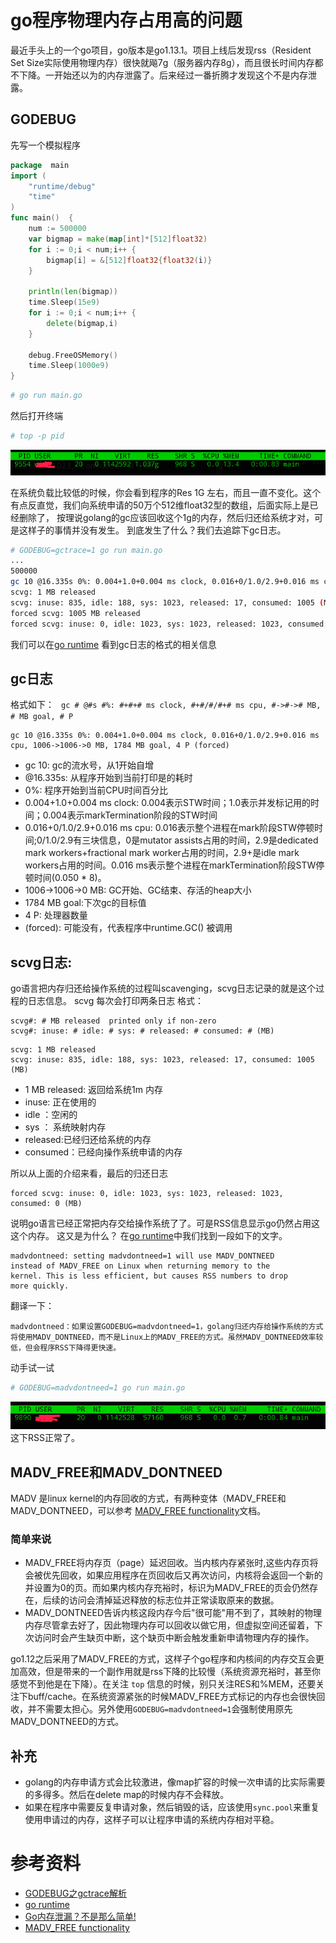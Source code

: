 # go程序物理内存占用高的问题
最近手头上的一个go项目，go版本是go1.13.1。项目上线后发现rss（Resident Set Size实际使用物理内存）很快就飚7g（服务器内存8g），而且很长时间内存都不下降。一开始还以为的内存泄露了。后来经过一番折腾才发现这个不是内存泄露。

## GODEBUG
先写一个模拟程序
```go
package  main
import (
	"runtime/debug"
	"time"
)
func main()  {
	num := 500000
  	var bigmap = make(map[int]*[512]float32)
  	for i := 0;i < num;i++ {
  		bigmap[i] = &[512]float32{float32(i)}
	}

  	println(len(bigmap))
  	time.Sleep(15e9)
	for i := 0;i < num;i++ {
		delete(bigmap,i)
	}

	debug.FreeOSMemory()
	time.Sleep(1000e9)
}
```

```bash
# go run main.go
```

然后打开终端
```bash
# top -p pid
```
![1](../img/1.png)

在系统负载比较低的时候，你会看到程序的Res 1G 左右，而且一直不变化。这个有点反直觉，我们向系统申请的50万个512维float32型的数组，后面实际上是已经删除了，
按理说golang的gc应该回收这个1g的内存，然后归还给系统才对，可是这样子的事情并没有发生。
到底发生了什么？我们去追踪下gc日志。
```bash
# GODEBUG=gctrace=1 go run main.go
...
500000
gc 10 @16.335s 0%: 0.004+1.0+0.004 ms clock, 0.016+0/1.0/2.9+0.016 ms cpu, 1006->1006->0 MB, 1784 MB goal, 4 P (forced)
scvg: 1 MB released
scvg: inuse: 835, idle: 188, sys: 1023, released: 17, consumed: 1005 (MB)
forced scvg: 1005 MB released
forced scvg: inuse: 0, idle: 1023, sys: 1023, released: 1023, consumed: 0 (MB)
```
我们可以在[go runtime](https://golang.org/pkg/runtime/) 看到gc日志的格式的相关信息

## gc日志
格式如下：
` gc # @#s #%: #+#+# ms clock, #+#/#/#+# ms cpu, #->#-># MB, # MB goal, # P`

```
gc 10 @16.335s 0%: 0.004+1.0+0.004 ms clock, 0.016+0/1.0/2.9+0.016 ms cpu, 1006->1006->0 MB, 1784 MB goal, 4 P (forced)
```
- gc 10: gc的流水号，从1开始自增
- @16.335s: 从程序开始到当前打印是的耗时
- 0%: 程序开始到当前CPU时间百分比
- 0.004+1.0+0.004 ms clock: 0.004表示STW时间；1.0表示并发标记用的时间；0.004表示markTermination阶段的STW时间
- 0.016+0/1.0/2.9+0.016 ms cpu: 0.016表示整个进程在mark阶段STW停顿时间;0/1.0/2.9有三块信息，0是mutator assists占用的时间，2.9是dedicated mark workers+fractional mark worker占用的时间，2.9+是idle mark workers占用的时间。0.016 ms表示整个进程在markTermination阶段STW停顿时间(0.050 * 8)。
- 1006->1006->0 MB: GC开始、GC结束、存活的heap大小
- 1784 MB goal:下次gc的目标值
- 4 P: 处理器数量
- (forced): 可能没有，代表程序中runtime.GC() 被调用

## scvg日志: 
go语言把内存归还给操作系统的过程叫scavenging，scvg日志记录的就是这个过程的日志信息。
scvg 每次会打印两条日志
格式：
```
scvg#: # MB released  printed only if non-zero
scvg#: inuse: # idle: # sys: # released: # consumed: # (MB)
```
```
scvg: 1 MB released
scvg: inuse: 835, idle: 188, sys: 1023, released: 17, consumed: 1005 (MB)
```
- 1 MB released: 返回给系统1m 内存
- inuse: 正在使用的
- idle ：空闲的
- sys ： 系统映射内存
- released:已经归还给系统的内存
- consumed：已经向操作系统申请的内存

所以从上面的介绍来看，最后的归还日志
```
forced scvg: inuse: 0, idle: 1023, sys: 1023, released: 1023, consumed: 0 (MB)
```
说明go语言已经正常把内存交给操作系统了了。可是RSS信息显示go仍然占用这这个内存。
这又是为什么？
在[go runtime](https://golang.org/pkg/runtime/)中我们找到一段如下的文字。
```
madvdontneed: setting madvdontneed=1 will use MADV_DONTNEED
instead of MADV_FREE on Linux when returning memory to the
kernel. This is less efficient, but causes RSS numbers to drop
more quickly.
```
翻译一下：

```
madvdontneed：如果设置GODEBUG=madvdontneed=1，golang归还内存给操作系统的方式将使用MADV_DONTNEED，而不是Linux上的MADV_FREE的方式。虽然MADV_DONTNEED效率较低，但会程序RSS下降得更快速。
```

动手试一试
```bash
# GODEBUG=madvdontneed=1 go run main.go
```
![2](../img/2.png)
这下RSS正常了。


## MADV_FREE和MADV_DONTNEED

MADV 是linux kernel的内存回收的方式，有两种变体（MADV_FREE和MADV_DONTNEED，可以参考
[MADV_FREE functionality](http://lkml.iu.edu/hypermail/linux/kernel/0704.3/3962.html)文档。

### 简单来说
- MADV_FREE将内存页（page）延迟回收。当内核内存紧张时,这些内存页将会被优先回收，如果应用程序在页回收后又再次访问，内核将会返回一个新的并设置为0的页。而如果内核内存充裕时，标识为MADV_FREE的页会仍然存在，后续的访问会清掉延迟释放的标志位并正常读取原来的数据。
- MADV_DONTNEED告诉内核这段内存今后"很可能"用不到了，其映射的物理内存尽管拿去好了，因此物理内存可以回收以做它用，但虚拟空间还留着，下次访问时会产生缺页中断，这个缺页中断会触发重新申请物理内存的操作。

go1.12之后采用了MADV_FREE的方式，这样子个go程序和内核间的内存交互会更加高效，但是带来的一个副作用就是rss下降的比较慢（系统资源充裕时，甚至你感觉不到他是在下降）。在关注 `top` 信息的时候，别只关注RES和%MEM，还要关注下buff/cache。在系统资源紧张的时候MADV_FREE方式标记的内存也会很快回收，并不需要太担心。另外使用`GODEBUG=madvdontneed=1`会强制使用原先MADV_DONTNEED的方式。



## 补充
- golang的内存申请方式会比较激进，像map扩容的时候一次申请的比实际需要的多得多。然后在delete map的时候内存不会释放。
- 如果在程序中需要反复申请对象，然后销毁的话，应该使用`sync.pool`来重复使用申请过的内存，这样子可以让程序申请的系统内存相对平稳。

# 参考资料
- [GODEBUG之gctrace解析](http://cbsheng.github.io/posts/godebug%E4%B9%8Bgctrace%E8%A7%A3%E6%9E%90/)
- [go runtime](https://golang.org/pkg/runtime/)
- [Go内存泄漏？不是那么简单!](https://colobu.com/2019/08/28/go-memory-leak-i-dont-think-so/)
- [MADV_FREE functionality](http://lkml.iu.edu/hypermail/linux/kernel/0704.3/3962.html)
